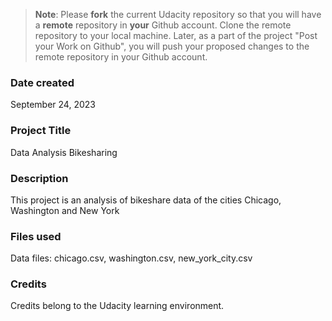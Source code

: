 >**Note**: Please **fork** the current Udacity repository so that you will have a **remote** repository in **your** Github account. Clone the remote repository to your local machine. Later, as a part of the project "Post your Work on Github", you will push your proposed changes to the remote repository in your Github account.

### Date created
September 24, 2023

### Project Title
Data Analysis Bikesharing

### Description
This project is an analysis of bikeshare data of the cities Chicago, Washington and New York

### Files used
Data files: chicago.csv, washington.csv, new_york_city.csv

### Credits
Credits belong to the Udacity learning environment.
